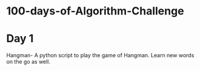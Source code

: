 # 100-days-of-Algorithm-Challenge


# Day 1

Hangman- A python script to play the game of Hangman. Learn new words on the go as well. 
